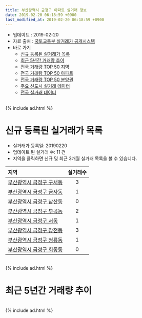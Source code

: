 ```yaml
---
title: 부산광역시 금정구 아파트 실거래 정보
date: 2019-02-20 06:18:59 +0900
last_modified_at: 2019-02-20 06:18:59 +0900
---
```


* 업데이트 : 2019-02-20
* 자료 출처 : [국토교통부 실거래가 공개시스템](http://rt.molit.go.kr)
* 바로 가기
    * [신규 등록된 실거래가 목록](#신규-등록된-실거래가-목록)
    * [최근 5년간 거래량 추이](#최근-5년간-거래량-추이)
    * [전국 거래량 TOP 50 지역](https://inasie.github.io/apt-trade-info/최근-3개월-전국에서-가장-거래가-많이-발생한-지역)
    * [전국 거래량 TOP 50 아파트](https://inasie.github.io/apt-trade-info/최근-3개월-전국에서-가장-거래가-많이-발생한-아파트)
    * [전국 거래량 TOP 50 분양권](https://inasie.github.io/apt-trade-info/최근-3개월-전국에서-가장-거래가-많이-발생한-분양권)
    * [주요 신도시 실거래 데이터](https://inasie.github.io/apt-trade-info/주요-신도시)
    * [전국 실거래 데이터](https://inasie.github.io/apt-trade-info/전국)

<br>
{% include ad.html %}
<br>

# 신규 등록된 실거래가 목록
* 실거래가 등록일: 20190220
* 업데이트 된 실거래 수: 11 건
* 지역을 클릭하면 신규 및 최근 3개월 실거래 목록을 볼 수 있습니다.


|지역|실거래수|
|:---|:---:|
|[부산광역시 금정구 구서동](https://inasie.github.io/apt-trade-info/부산광역시-금정구-구서동)|3|
|[부산광역시 금정구 금사동](https://inasie.github.io/apt-trade-info/부산광역시-금정구-금사동)|1|
|[부산광역시 금정구 남산동](https://inasie.github.io/apt-trade-info/부산광역시-금정구-남산동)|0|
|[부산광역시 금정구 부곡동](https://inasie.github.io/apt-trade-info/부산광역시-금정구-부곡동)|2|
|[부산광역시 금정구 서동](https://inasie.github.io/apt-trade-info/부산광역시-금정구-서동)|1|
|[부산광역시 금정구 장전동](https://inasie.github.io/apt-trade-info/부산광역시-금정구-장전동)|3|
|[부산광역시 금정구 청룡동](https://inasie.github.io/apt-trade-info/부산광역시-금정구-청룡동)|1|
|[부산광역시 금정구 회동동](https://inasie.github.io/apt-trade-info/부산광역시-금정구-회동동)|0|


<br>
{% include ad.html %}
<br>

# 최근 5년간 거래량 추이


<div style="width:100%;">
    <canvas id="deal_progress" height="200"></canvas>
</div>

<script>
new Chart(document.getElementById("deal_progress"), {
    type: 'line',
    data: {
        labels: ['201402','201403','201404','201405','201406','201407','201408','201409','201410','201411','201412','201501','201502','201503','201504','201505','201506','201507','201508','201509','201510','201511','201512','201601','201602','201603','201604','201605','201606','201607','201608','201609','201610','201611','201612','201701','201702','201703','201704','201705','201706','201707','201708','201709','201710','201711','201712','201801','201802','201803','201804','201805','201806','201807','201808','201809','201810','201811','201812','201901','201902'],
        datasets: [{
            label: '매매',
            pointRadius: 1,
            data: [248, 308, 255, 208, 234, 237, 284, 334, 340, 252, 252, 288, 235, 427, 377, 335, 252, 270, 253, 263, 380, 227, 190, 170, 174, 247, 259, 224, 266, 286, 319, 364, 494, 298, 182, 205, 279, 278, 235, 273, 293, 298, 198, 239, 190, 204, 131, 209, 175, 184, 147, 174, 99, 132, 144, 158, 174, 141, 147, 74, 20],
            borderColor: "rgba(255, 201, 14, 1)",
            backgroundColor: "rgba(255, 201, 14, 0.5)",
            fill: false,
            lineTension: 0
        },{
            label: '전월세',
            pointRadius: 1,
            data: [121, 132, 109, 133, 130, 136, 122, 127, 152, 131, 128, 161, 146, 166, 138, 115, 137, 132, 108, 111, 149, 142, 147, 136, 135, 112, 133, 121, 126, 142, 174, 145, 181, 142, 158, 162, 194, 110, 124, 105, 139, 157, 166, 180, 187, 218, 192, 227, 196, 193, 176, 146, 118, 161, 161, 146, 159, 124, 133, 130, 40],
            borderColor: "rgba(0, 141, 185, 1)",
            backgroundColor: "rgba(0, 141, 185, 0.5)",
            fill: false,
            lineTension: 0
        }
        ]
    },
    options: {
        responsive: true,
        title: {
            display: false
        },
        tooltips: {
            mode: 'index',
            intersect: false
        },
        hover: {
            mode: 'nearest',
            intersect: true
        },
        scales: {
            xAxes: [{
                display: true,
                scaleLabel: {
                    display: true,
                    labelString: '년/월'
                }
            }],
            yAxes: [{
                display: true,
                ticks: {
                    suggestedMin: 0,
                },
                scaleLabel: {
                    display: true,
                    labelString: '실거래 수'
                }
            }]
        }
    }
});

</script>


<br>
{% include ad.html %}
<br>

